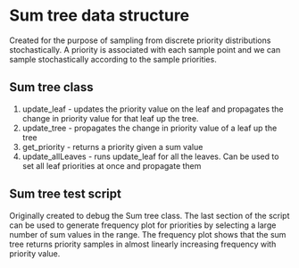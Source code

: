 # Sum tree data structure

Created for the purpose of sampling from discrete priority distributions stochastically. A priority is associated with each sample point and we can sample
stochastically according to the sample priorities.

## Sum tree class

1. update_leaf - updates the priority value on the leaf and propagates the change in priority value for that leaf up the tree.
2. update_tree - propagates the change in priority value of a leaf up the tree
3. get_priority - returns a priority given a sum value
4. update_allLeaves - runs update_leaf for all the leaves. Can be used to set all leaf priorities at once and propagate them 

## Sum tree test script

Originally created to debug the Sum tree class. The last section of the script can be used to generate frequency plot for priorities by selecting  a large number of sum values in the range. The frequency plot shows that the sum tree returns priority samples in almost linearly increasing frequency with priority value.
